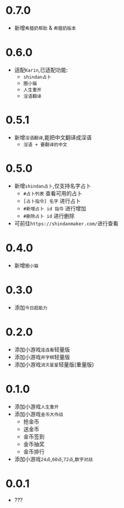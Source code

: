 # 0.7.0

* 新增`希腊奶帮助` & `希腊奶版本`

# 0.6.0

* 适配`Karin`,已适配功能:
  * `shindan占卜`
  * `圈小猫`
  * `人生重开`
  * `淫语翻译`

# 0.5.1

* 新增`淫语翻译`,能把中文翻译成淫语
  * `淫语 + 要翻译的中文`

# 0.5.0

* 新增`shindan占卜`,仅支持名字占卜
  * `#占卜列表` 查看可用的占卜
  * `[占卜指令] 名字` 进行占卜
  * `#新增占卜 id 指令` 进行增加
  * `#删除占卜 id` 进行删除
* 可前往`https://shindanmaker.com/`进行查看

# 0.4.0

* 新增`圈小猫`

# 0.3.0

* 添加`今日超能力`

# 0.2.0

* 添加小游戏`连连看`轻量版
* 添加小游戏`井字棋`轻量版
* 添加小游戏`消灭星星`轻量版(重量版)

# 0.1.0

* 添加小游戏`人生重开`
* 添加小游戏`金币大作战`
  * 抢金币
  * 送金币
  * 金币签到
  * 金币抽奖
  * 金币排行
* 添加小游戏`24点`,`60点`,`72点`,`数字对战`

# 0.0.1

* ???

